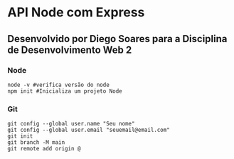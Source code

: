 # API Node com Express

## Desenvolvido por Diego Soares para a Disciplina de Desenvolvimento Web 2

### Node

```
node -v #verifica versão do node
npm init #Inicializa um projeto Node

```

### Git

```
git config --global user.name "Seu nome"
git config --global user.email "seuemail@email.com"
git init
git branch -M main
git remote add origin @
```